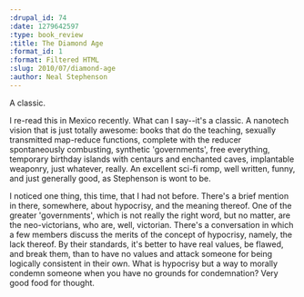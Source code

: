 ```yaml
--- 
:drupal_id: 74
:date: 1279642597
:type: book_review
:title: The Diamond Age
:format_id: 1
:format: Filtered HTML
:slug: 2010/07/diamond-age
:author: Neal Stephenson
---
```

A classic.

I re-read this in Mexico recently.  What can I say--it's a classic.  A nanotech vision that is just totally awesome: books that do the teaching, sexually transmitted map-reduce functions, complete with the reducer spontaneously combusting, synthetic 'governments', free everything, temporary birthday islands with centaurs and enchanted caves, implantable weaponry, just whatever, really.  An excellent sci-fi romp, well written, funny, and just generally good, as Stephenson is wont to be.

I noticed one thing, this time, that I had not before.  There's a brief mention in there, somewhere, about hypocrisy, and the meaning thereof.  One of the greater 'governments', which is not really the right word, but no matter, are the neo-victorians, who are, well, victorian.  There's a conversation in which a few members discuss the merits of the concept of hypocrisy, namely, the lack thereof.  By their standards, it's better to have real values, be flawed, and break them, than to have no values and attack someone for being logically consistent in their own.  What is hypocrisy but a way to morally condemn someone when you have no grounds for condemnation?  Very good food for thought.
